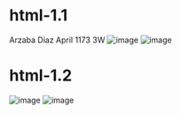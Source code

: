 # html-1.1
Arzaba Diaz April 1173 3W
![image](https://github.com/user-attachments/assets/02ddf27a-56a1-4dd9-aae2-f4e212a734f4)
![image](https://github.com/user-attachments/assets/69856940-7f8a-445f-b8ac-2c565fb9b170)
# html-1.2
![image](https://github.com/user-attachments/assets/247e575b-3dba-4c82-9ddf-6640178af9f8)
![image](https://github.com/user-attachments/assets/1ca775e2-1239-4cd8-80d5-e2dbeb689075)

